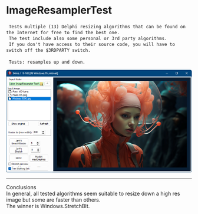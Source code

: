 # ImageResamplerTest
 
     Tests multiple (13) Delphi resizing algorithms that can be found on the Internet for free to find the best one.  
     The test include also some personal or 3rd party algorithms.  
     If you don't have access to their source code, you will have to switch off the $3RDPARTY switch.  

     Tests: resamples up and down.  
     
![Screenshot](/About/screenshot.png)     

 ------------------------------------------------------------------------------------------------------------

   Conclusions    
     In general, all tested algorithms seem suitable to resize down a high res image but some are faster than others.  
     The winner is Windows.StretchBlt.  
